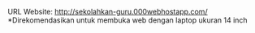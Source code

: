 URL Website: http://sekolahkan-guru.000webhostapp.com/
*Direkomendasikan untuk membuka web dengan laptop ukuran 14 inch
